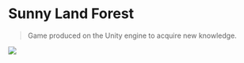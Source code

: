 # Sunny Land Forest
> Game produced on the Unity engine to acquire new knowledge.

![](img/SLF1.gif)
